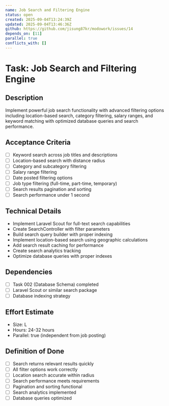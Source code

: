 ```yaml
---
name: Job Search and Filtering Engine
status: open
created: 2025-09-04T13:24:39Z
updated: 2025-09-04T13:46:36Z
github: https://github.com/jisung87kr/modowork/issues/14
depends_on: [11]
parallel: true
conflicts_with: []
---
```


# Task: Job Search and Filtering Engine

## Description
Implement powerful job search functionality with advanced filtering options including location-based search, category filtering, salary ranges, and keyword matching with optimized database queries and search performance.

## Acceptance Criteria
- [ ] Keyword search across job titles and descriptions
- [ ] Location-based search with distance radius
- [ ] Category and subcategory filtering
- [ ] Salary range filtering
- [ ] Date posted filtering options
- [ ] Job type filtering (full-time, part-time, temporary)
- [ ] Search results pagination and sorting
- [ ] Search performance under 1 second

## Technical Details
- Implement Laravel Scout for full-text search capabilities
- Create SearchController with filter parameters
- Build search query builder with proper indexing
- Implement location-based search using geographic calculations
- Add search result caching for performance
- Create search analytics tracking
- Optimize database queries with proper indexes

## Dependencies
- [ ] Task 002 (Database Schema) completed
- [ ] Laravel Scout or similar search package
- [ ] Database indexing strategy

## Effort Estimate
- Size: L
- Hours: 24-32 hours
- Parallel: true (independent from job posting)

## Definition of Done
- [ ] Search returns relevant results quickly
- [ ] All filter options work correctly
- [ ] Location search accurate within radius
- [ ] Search performance meets requirements
- [ ] Pagination and sorting functional
- [ ] Search analytics implemented
- [ ] Database queries optimized
